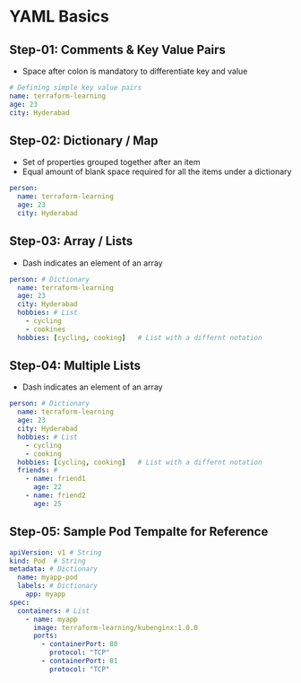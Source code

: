 # YAML Basics

## Step-01: Comments & Key Value Pairs
- Space after colon is mandatory to differentiate key and value
```yml
# Defining simple key value pairs
name: terraform-learning
age: 23
city: Hyderabad
```

## Step-02: Dictionary / Map
- Set of properties grouped together after an item
- Equal amount of blank space required for all the items under a dictionary
```yml
person:
  name: terraform-learning
  age: 23
  city: Hyderabad
```

## Step-03: Array / Lists
- Dash indicates an element of an array
```yml
person: # Dictionary
  name: terraform-learning
  age: 23
  city: Hyderabad
  hobbies: # List  
    - cycling
    - cookines
  hobbies: [cycling, cooking]   # List with a differnt notation  
```  

## Step-04: Multiple Lists
- Dash indicates an element of an array
```yml
person: # Dictionary
  name: terraform-learning
  age: 23
  city: Hyderabad
  hobbies: # List  
    - cycling
    - cooking
  hobbies: [cycling, cooking]   # List with a differnt notation  
  friends: # 
    - name: friend1
      age: 22
    - name: friend2
      age: 25            
```  


## Step-05: Sample Pod Tempalte for Reference
```yml
apiVersion: v1 # String
kind: Pod  # String
metadata: # Dictionary
  name: myapp-pod
  labels: # Dictionary 
    app: myapp         
spec:
  containers: # List
    - name: myapp
      image: terraform-learning/kubenginx:1.0.0
      ports:
        - containerPort: 80
          protocol: "TCP"
        - containerPort: 81
          protocol: "TCP"
```




